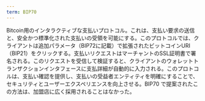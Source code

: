 ```yaml
---
term: BIP70
---
```

Bitcoin用のインタラクティブな支払いプロトコル。これは、支払い要求の送信と、安全かつ標準化された支払いの受領を可能にする。このプロトコルでは、クライアントは追加パラメータ（BIP72に記載）で拡張されたビットコインURI（BIP21）をクリックする。支払いリクエストはマーチャントのSSL証明書で署名される。このリクエストを受信して検証すると、クライアントのウォレットトランザクションインタフェースに支払詳細が自動的に入力される。このプロトコルは、支払い確認を提供し、支払いの受益者エンティティを明確にすることで、セキュリティとユーザーエクスペリエンスを向上させる。BIP70 で提案されたこの方法は、加盟店に広く採用されることはなかった。